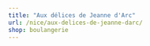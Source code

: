 ```yaml
---
title: "Aux délices de Jeanne d'Arc"
url: /nice/aux-delices-de-jeanne-darc/
shop: boulangerie
---
```


